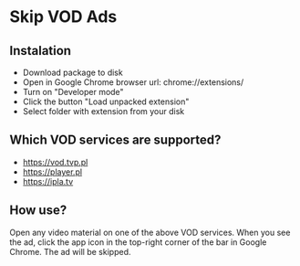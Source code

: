 # Skip VOD Ads

## Instalation

* Download package to disk
* Open in Google Chrome browser url: chrome://extensions/
* Turn on "Developer mode"
* Click the button "Load unpacked extension"
* Select folder with extension from your disk

## Which VOD services are supported?

* https://vod.tvp.pl
* https://player.pl
* https://ipla.tv

## How use?

Open any video material on one of the above VOD services. When you see the ad, click the app icon in the top-right corner of the bar in Google Chrome. The ad will be skipped.